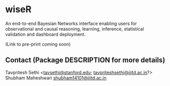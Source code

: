 # wiseR
An end-to-end Bayesian Networks interface enabling users for observational and causal reasoning, learning, inference, statistical validation and dashboard deployment. 

(Link to pre-print coming soon)

## Contact (Package DESCRIPTION for more details) 
Tavpritesh Sethi <tavsethi@stanford.edu; tavpriteshsethi@iiitd.ac.in?>
Shubham Maheshwari <shubham14101@iiitd.ac.in>

